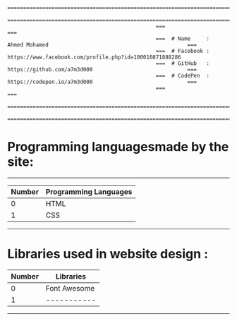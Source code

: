                                                    ===============================================================================                 
                                                   ===============================================================================
                                                   ===                                                                         ===
                                                   ===  # Name     :  Ahmed Mohamed                                            ===
                                                   ===  # Facebook :  https://www.facebook.com/profile.php?id=100010871888286
                                                   ===  # GitHub   :  https://github.com/a7m3d000                              ===
                                                   ===  # CodePen  :  https://codepen.io/a7m3d000                              ===
                                                   ===                                                                         ===
                                                   ===============================================================================
                                                   ===============================================================================




# Programming languages ​​made by the site:
---

Number  |  Programming Languages
------- |  ---------------------
0       |  HTML
1       |  CSS
--------------------------------



# Libraries used in website design :
Number  |  Libraries
------- |  ---------------------
0       |  Font Awesome
1       |  -----------
--------------------------------

